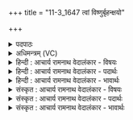 +++
title = "11-3_1647 त्वां विष्णुर्बृहन्क्षयो"

+++
<details><summary>पदपाठः</summary>

त्वा꣢म्। वि꣡ष्णुः꣢꣯। बृ꣡ह꣢न्। क्ष꣡यः꣢꣯। मि꣣त्रः꣢। मि꣣। त्रः꣢। गृ꣣णाति। व꣡रु꣢꣯णः। त्वाम्। श꣡र्धः꣢꣯। म꣣दति। अ꣡नु꣢꣯। मा꣡रु꣢꣯तम्। १६४७।
</details>

<details><summary>अधिमन्त्रम् (VC)</summary>

- इन्द्रः
- गोषूक्त्यश्वसूक्तिनौ काण्वायनौ
- उष्णिक्
- ऋषभः
</details>

<details><summary>हिन्दी : आचार्य रामनाथ वेदालंकार - विषयः</summary>

आगे फिर उसी विषय का वर्णन है।
</details>

<details><summary>हिन्दी : आचार्य रामनाथ वेदालंकार - पदार्थः</summary>

पदार्थान्वय -  हे इन्द्र!हे परम सम्राट् जगदीश! (त्वाम्)आप महाबली की(विष्णुः)किरणों से व्याप्त सूर्य(बृहन् क्षयः)विस्तीर्ण अन्तरिक्षरूप घर, (मित्रः)वायु और(वरुणः)अग्नि(गृणाति)स्तुति कर रहे हैं।(मारुतं शर्धः)मानसून पवनों की सेना भी(त्वाम् अनु)आपकी ही अनुकूलता होने पर(मदति)हर्ष को प्राप्त करती है ॥३॥
</details>

<details><summary>हिन्दी : आचार्य रामनाथ वेदालंकार - भावार्थः</summary>

भावार्थ -  संसार में जो कोई भी पदार्थ अपना-अपना कार्य करते हैं, वे सभी परमेश्वर से ही शक्ति पाते हैं ॥३॥ इस खण्ड में जीवात्मा और परमात्मा के विषयों का वर्णन होने से इस खण्ड की पूर्व खण्ड के साथ सङ्गति है ॥ सत्रहवें अध्याय में तृतीय खण्ड समाप्त ॥
</details>

<details><summary>संस्कृत : आचार्य रामनाथ वेदालंकार - विषयः</summary>

अथ पुनः स एव विषय उच्यते।
</details>

<details><summary>संस्कृत : आचार्य रामनाथ वेदालंकार - पदार्थः</summary>

पदार्थान्वय -  हे इन्द्र!हे परमसम्राट् जगदीश! (त्वाम्)महाबलम्(विष्णुः)रश्मिभिर्व्यापनशीलः सूर्यः(बृहन् क्षयः)विस्तीर्णम् अन्तरिक्षरूपं गृहम्, (मित्रः)वायुः।[अयं वै वायुर्मित्रो योऽयं पवते। श० ६।५।७।१४।] (वरुणः)अग्निश्च[यो वै वरुणः सोऽग्निः। श० ५।२।४।१३।] (गृणाति)स्तौति।(मारुतं शर्धः)मरुतां वृष्टिपवनानां सैन्यमपि(त्वाम् अनु)तवैवानुकूल्येन(मदति)हृष्यति ॥३॥
</details>

<details><summary>संस्कृत : आचार्य रामनाथ वेदालंकार - भावार्थः</summary>

भावार्थ -  जगति ये केऽपि पदार्थाः स्वं स्वं कार्यं कुर्वन्ति ते सर्वेऽपि परमेश्वरादेव शक्तिं लभन्ते ॥३॥ अस्मिन् खण्डे जीवात्मनः परमात्मनश्च विषयाणां वर्णनादेतत्खण्डस्य पूर्वखण्डेन संगतिर्वेद्या ॥
</details>